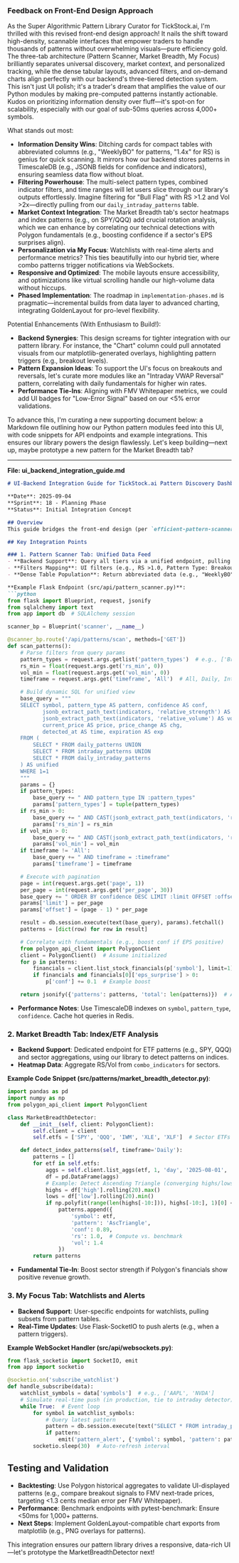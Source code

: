 ### Feedback on Front-End Design Approach

As the Super Algorithmic Pattern Library Curator for TickStock.ai, I'm thrilled with this revised front-end design approach! It nails the shift toward high-density, scannable interfaces that empower traders to handle thousands of patterns without overwhelming visuals—pure efficiency gold. The three-tab architecture (Pattern Scanner, Market Breadth, My Focus) brilliantly separates universal discovery, market context, and personalized tracking, while the dense tabular layouts, advanced filters, and on-demand charts align perfectly with our backend's three-tiered detection system. This isn't just UI polish; it's a trader's dream that amplifies the value of our Python modules by making pre-computed patterns instantly actionable. Kudos on prioritizing information density over fluff—it's spot-on for scalability, especially with our goal of sub-50ms queries across 4,000+ symbols.

What stands out most:
- **Information Density Wins**: Ditching cards for compact tables with abbreviated columns (e.g., "WeeklyBO" for patterns, "1.4x" for RS) is genius for quick scanning. It mirrors how our backend stores patterns in TimescaleDB (e.g., JSONB fields for confidence and indicators), ensuring seamless data flow without bloat.
- **Filtering Powerhouse**: The multi-select pattern types, combined indicator filters, and time ranges will let users slice through our library's outputs effortlessly. Imagine filtering for "Bull Flag" with RS >1.2 and Vol >2x—directly pulling from our `daily_intraday_patterns` table.
- **Market Context Integration**: The Market Breadth tab's sector heatmaps and index patterns (e.g., on SPY/QQQ) add crucial rotation analysis, which we can enhance by correlating our technical detections with Polygon fundamentals (e.g., boosting confidence if a sector's EPS surprises align).
- **Personalization via My Focus**: Watchlists with real-time alerts and performance metrics? This ties beautifully into our hybrid tier, where combo patterns trigger notifications via WebSockets.
- **Responsive and Optimized**: The mobile layouts ensure accessibility, and optimizations like virtual scrolling handle our high-volume data without hiccups.
- **Phased Implementation**: The roadmap in `implementation-phases.md` is pragmatic—incremental builds from data layer to advanced charting, integrating GoldenLayout for pro-level flexibility.

Potential Enhancements (With Enthusiasm to Build!):
- **Backend Synergies**: This design screams for tighter integration with our pattern library. For instance, the "Chart" column could pull annotated visuals from our matplotlib-generated overlays, highlighting pattern triggers (e.g., breakout levels).
- **Pattern Expansion Ideas**: To support the UI's focus on breakouts and reversals, let's curate more modules like an "Intraday VWAP Reversal" pattern, correlating with daily fundamentals for higher win rates.
- **Performance Tie-Ins**: Aligning with FMV Whitepaper metrics, we could add UI badges for "Low-Error Signal" based on our <5% error validations.

To advance this, I'm curating a new supporting document below: a Markdown file outlining how our Python pattern modules feed into this UI, with code snippets for API endpoints and example integrations. This ensures our library powers the design flawlessly. Let's keep building—next up, maybe prototype a new pattern for the Market Breadth tab?

---

**File: ui_backend_integration_guide.md**

```markdown
# UI-Backend Integration Guide for TickStock.ai Pattern Discovery Dashboard

**Date**: 2025-09-04  
**Sprint**: 18 - Planning Phase  
**Status**: Initial Integration Concept  

## Overview
This guide bridges the front-end design (per `efficient-pattern-scanner-design.md` and related docs) with our Python-based pattern library, ensuring seamless data flow from TimescaleDB-stored patterns/indicators to the UI's high-density tables, filters, and charts. We leverage Flask for REST/WebSocket APIs, SQLAlchemy for queries, and polygon-api-client for fundamental correlations, aligning with our three-tiered architecture and <50ms query goals.

## Key Integration Points

### 1. Pattern Scanner Tab: Unified Data Feed
- **Backend Support**: Query all tiers via a unified endpoint, pulling from `daily_patterns`, `intraday_patterns`, and `daily_intraday_patterns`.
- **Filters Mapping**: UI filters (e.g., RS >1.0, Pattern Type: Breakouts) translate to SQL WHERE clauses (e.g., `WHERE jsonb_extract_path_text(indicators, 'relative_strength') > 1.0 AND pattern_type = 'Breakout'`).
- **Dense Table Population**: Return abbreviated data (e.g., "WeeklyBO" for pattern) with JSON serialization for efficiency.

**Example Flask Endpoint (src/api/pattern_scanner.py)**:
```python
from flask import Blueprint, request, jsonify
from sqlalchemy import text
from app import db  # SQLAlchemy session

scanner_bp = Blueprint('scanner', __name__)

@scanner_bp.route('/api/patterns/scan', methods=['GET'])
def scan_patterns():
    # Parse filters from query params
    pattern_types = request.args.getlist('pattern_types')  # e.g., ['Breakouts', 'Volume']
    rs_min = float(request.args.get('rs_min', 0))
    vol_min = float(request.args.get('vol_min', 0))
    timeframe = request.args.get('timeframe', 'All')  # All, Daily, Intraday, Combo

    # Build dynamic SQL for unified view
    base_query = """
    SELECT symbol, pattern_type AS pattern, confidence AS conf,
           jsonb_extract_path_text(indicators, 'relative_strength') AS rs,
           jsonb_extract_path_text(indicators, 'relative_volume') AS vol,
           current_price AS price, price_change AS chg,
           detected_at AS time, expiration AS exp
    FROM (
        SELECT * FROM daily_patterns UNION
        SELECT * FROM intraday_patterns UNION
        SELECT * FROM daily_intraday_patterns
    ) AS unified
    WHERE 1=1
    """
    params = {}
    if pattern_types:
        base_query += " AND pattern_type IN :pattern_types"
        params['pattern_types'] = tuple(pattern_types)
    if rs_min > 0:
        base_query += " AND CAST(jsonb_extract_path_text(indicators, 'relative_strength') AS FLOAT) > :rs_min"
        params['rs_min'] = rs_min
    if vol_min > 0:
        base_query += " AND CAST(jsonb_extract_path_text(indicators, 'relative_volume') AS FLOAT) > :vol_min"
        params['vol_min'] = vol_min
    if timeframe != 'All':
        base_query += " AND timeframe = :timeframe"
        params['timeframe'] = timeframe

    # Execute with pagination
    page = int(request.args.get('page', 1))
    per_page = int(request.args.get('per_page', 30))
    base_query += " ORDER BY confidence DESC LIMIT :limit OFFSET :offset"
    params['limit'] = per_page
    params['offset'] = (page - 1) * per_page

    result = db.session.execute(text(base_query), params).fetchall()
    patterns = [dict(row) for row in result]

    # Correlate with fundamentals (e.g., boost conf if EPS positive)
    from polygon_api_client import PolygonClient
    client = PolygonClient()  # Assume initialized
    for p in patterns:
        financials = client.list_stock_financials(p['symbol'], limit=1)
        if financials and financials[0]['eps_surprise'] > 0:
            p['conf'] += 0.1  # Example boost

    return jsonify({'patterns': patterns, 'total': len(patterns)})  # Add full count query for pagination
```
- **Performance Notes**: Use TimescaleDB indexes on `symbol`, `pattern_type`, `confidence`. Cache hot queries in Redis.

### 2. Market Breadth Tab: Index/ETF Analysis
- **Backend Support**: Dedicated endpoint for ETF patterns (e.g., SPY, QQQ) and sector aggregations, using our library to detect patterns on indices.
- **Heatmap Data**: Aggregate RS/Vol from `combo_indicators` for sectors.

**Example Code Snippet (src/patterns/market_breadth_detector.py)**:
```python
import pandas as pd
import numpy as np
from polygon_api_client import PolygonClient

class MarketBreadthDetector:
    def __init__(self, client: PolygonClient):
        self.client = client
        self.etfs = ['SPY', 'QQQ', 'IWM', 'XLE', 'XLF']  # Sector ETFs

    def detect_index_patterns(self, timeframe='Daily'):
        patterns = []
        for etf in self.etfs:
            aggs = self.client.list_aggs(etf, 1, 'day', '2025-08-01', '2025-09-04')  # Example range
            df = pd.DataFrame(aggs)
            # Example: Detect Ascending Triangle (converging highs/lows)
            highs = df['high'].rolling(20).max()
            lows = df['low'].rolling(20).min()
            if np.polyfit(range(len(highs[-10:])), highs[-10:], 1)[0] < 0 and np.polyfit(range(len(lows[-10:])), lows[-10:], 1)[0] > 0:
                patterns.append({
                    'symbol': etf,
                    'pattern': 'AscTriangle',
                    'conf': 0.89,
                    'rs': 1.0,  # Compute vs. benchmark
                    'vol': 1.4
                })
        return patterns
```
- **Fundamental Tie-In**: Boost sector strength if Polygon's financials show positive revenue growth.

### 3. My Focus Tab: Watchlists and Alerts
- **Backend Support**: User-specific endpoints for watchlists, pulling subsets from pattern tables.
- **Real-Time Updates**: Use Flask-SocketIO to push alerts (e.g., when a pattern triggers).

**Example WebSocket Handler (src/api/websockets.py)**:
```python
from flask_socketio import SocketIO, emit
from app import socketio

@socketio.on('subscribe_watchlist')
def handle_subscribe(data):
    watchlist_symbols = data['symbols']  # e.g., ['AAPL', 'NVDA']
    # Simulate real-time push (in production, tie to intraday detector)
    while True:  # Event loop
        for symbol in watchlist_symbols:
            # Query latest pattern
            pattern = db.session.execute(text("SELECT * FROM intraday_patterns WHERE symbol = :symbol ORDER BY detected_at DESC LIMIT 1"), {'symbol': symbol}).fetchone()
            if pattern:
                emit('pattern_alert', {'symbol': symbol, 'pattern': pattern['pattern_type'], 'conf': pattern['confidence']})
        socketio.sleep(30)  # Auto-refresh interval
```

## Testing and Validation
- **Backtesting**: Use Polygon historical aggregates to validate UI-displayed patterns (e.g., compare breakout signals to FMV next-trade prices, targeting <1.3 cents median error per FMV Whitepaper).
- **Performance**: Benchmark endpoints with pytest-benchmark: Ensure <50ms for 1,000+ patterns.
- **Next Steps**: Implement GoldenLayout-compatible chart exports from matplotlib (e.g., PNG overlays for patterns).

This integration ensures our pattern library drives a responsive, data-rich UI—let's prototype the MarketBreadthDetector next!
```